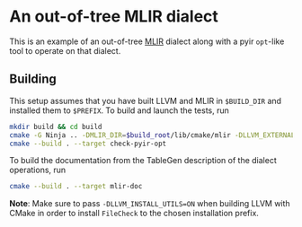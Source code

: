 # An out-of-tree MLIR dialect

This is an example of an out-of-tree [MLIR](https://mlir.llvm.org/) dialect along with a pyir `opt`-like tool to operate on that dialect.

## Building

This setup assumes that you have built LLVM and MLIR in `$BUILD_DIR` and installed them to `$PREFIX`. To build and launch the tests, run
```sh
mkdir build && cd build
cmake -G Ninja .. -DMLIR_DIR=$build_root/lib/cmake/mlir -DLLVM_EXTERNAL_LIT=$build_root/bin/llvm-lit -DCMAKE_C_COMPILER=clang -DCMAKE_CXX_COMPILER=clang++
cmake --build . --target check-pyir-opt
```
To build the documentation from the TableGen description of the dialect operations, run
```sh
cmake --build . --target mlir-doc
```
**Note**: Make sure to pass `-DLLVM_INSTALL_UTILS=ON` when building LLVM with CMake in order to install `FileCheck` to the chosen installation prefix.

